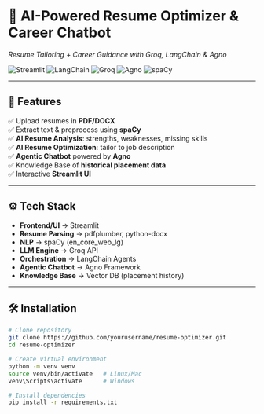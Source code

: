 # 📄 AI-Powered Resume Optimizer & Career Chatbot  
_Resume Tailoring + Career Guidance with Groq, LangChain & Agno_

![Streamlit](https://img.shields.io/badge/Framework-Streamlit-red?logo=streamlit)
![LangChain](https://img.shields.io/badge/Orchestration-LangChain-blue?logo=python)
![Groq](https://img.shields.io/badge/LLM-Groq-green?logo=groq)
![Agno](https://img.shields.io/badge/Agentic-Agno-purple)
![spaCy](https://img.shields.io/badge/NLP-spaCy-lightblue?logo=spacy)

---

## 🌟 Features  
✅ Upload resumes in **PDF/DOCX**  
✅ Extract text & preprocess using **spaCy**  
✅ **AI Resume Analysis**: strengths, weaknesses, missing skills  
✅ **AI Resume Optimization**: tailor to job description  
✅ **Agentic Chatbot** powered by **Agno**  
✅ Knowledge Base of **historical placement data**  
✅ Interactive **Streamlit UI**  

---

## ⚙️ Tech Stack  
- **Frontend/UI** → Streamlit  
- **Resume Parsing** → pdfplumber, python-docx  
- **NLP** → spaCy (en_core_web_lg)  
- **LLM Engine** → Groq API  
- **Orchestration** → LangChain Agents  
- **Agentic Chatbot** → Agno Framework  
- **Knowledge Base** → Vector DB (placement history)  

---

## 🛠️ Installation  

```bash
# Clone repository
git clone https://github.com/yourusername/resume-optimizer.git
cd resume-optimizer

# Create virtual environment
python -m venv venv
source venv/bin/activate   # Linux/Mac
venv\Scripts\activate      # Windows

# Install dependencies
pip install -r requirements.txt
